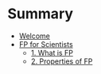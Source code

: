# Summary

* [Welcome](README.md)
* [FP for Scientists](chap1/fp_intro.md)
  * [1. What is FP](chap1/fp_01.md)
  * [2. Properties of FP](chap1/fp_02.md)

